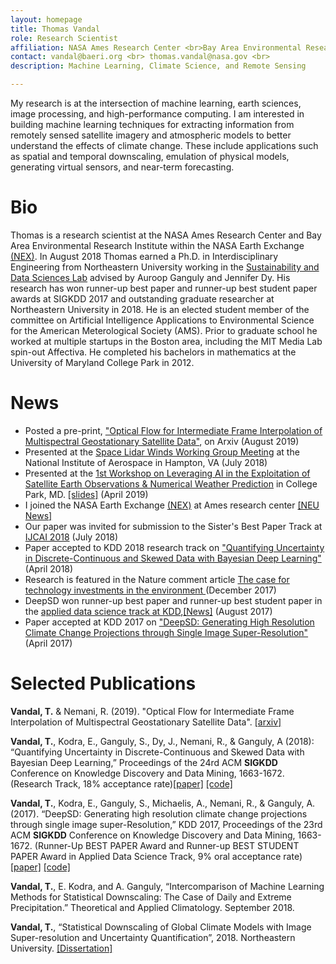```yaml
---
layout: homepage
title: Thomas Vandal
role: Research Scientist
affiliation: NASA Ames Research Center <br>Bay Area Environmental Research Institute <br> Moffett Field, CA
contact: vandal@baeri.org <br> thomas.vandal@nasa.gov <br> 
description: Machine Learning, Climate Science, and Remote Sensing 

---
```


My research is at the intersection of machine learning, earth sciences, image processing, and high-performance computing. I am interested in building machine learning techniques for extracting information from remotely sensed satellite imagery and atmospheric models to better understand the effects of climate change. These include applications such as spatial and temporal downscaling, emulation of physical models, generating virtual sensors, and near-term forecasting. 

# Bio

Thomas is a research scientist at the NASA Ames Research Center and Bay Area Environmental Research Institute within the NASA Earth Exchange [(NEX)](https://nex.nasa.gov/nex/). In August 2018 Thomas earned a Ph.D. in Interdisciplinary Engineering from Northeastern University working in the [Sustainability and Data Sciences Lab](https://web.northeastern.edu/sds/) advised by Auroop Ganguly and Jennifer Dy. His research has won runner-up best paper and runner-up best student paper awards at SIGKDD 2017 and outstanding graduate researcher at Northeastern University in 2018.  He is an elected student member of the committee on Artificial Intelligence Applications to Environmental Science for the American Meterological Society (AMS). Prior to graduate school he worked at multiple startups in the Boston area, including the MIT Media Lab spin-out Affectiva.  He completed his bachelors in mathematics at the University of Maryland College Park in 2012.

# News

- Posted a pre-print, ["Optical Flow for Intermediate Frame Interpolation of Multispectral Geostationary Satellite Data"](https://arxiv.org/abs/1907.12013), on Arxiv (August 2019)
- Presented at the [Space Lidar Winds Working Group Meeting](https://winds-lidar-group.larc.nasa.gov/) at the National Institute of Aerospace in Hampton, VA (July 2018)
- Presented at the [1st Workshop on Leveraging AI in the Exploitation of Satellite Earth Observations & Numerical Weather Prediction](https://www.star.nesdis.noaa.gov/star/meeting_2019AIWorkshop.php) in College Park, MD. [[slides]](https://www.star.nesdis.noaa.gov/star/documents/meetings/2019AI/Wednesday/S2_3-3_NOAAai2019_Vandal.pptx) (April 2019)
- I joined the NASA Earth Exchange [(NEX)](https://nex.nasa.gov/nex/) at Ames research center [[NEU News]](http://www.civ.neu.edu/news/sds-lab-phd-student-thomas-vandal-accepts-position-nasa-scientist)
- Our paper was invited for submission to the Sister's Best Paper Track at [IJCAI 2018](https://www.ijcai.org/proceedings/2018/759) (July 2018)
- Paper accepted to KDD 2018 research track on ["Quantifying Uncertainty in Discrete-Continuous and Skewed Data with Bayesian Deep Learning"](https://www.kdd.org/kdd2018/accepted-papers/view/quantifying-uncertainty-in-discrete-continuous-and-skewed-data-with-bayesia) (April 2018)
- Research is featured in the Nature comment article [The case for technology investments in the environment
](https://www.nature.com/articles/d41586-017-08675-7) (December 2017)
- DeepSD won runner-up best paper and runner-up best student paper in the [applied data science track at KDD](https://www.kdd.org/kdd2017/accepted-papers),[[News]](https://knuth.coe.neu.edu/news/phd-student-ganguly-receive-runner-up-best-paper-awards/) (August 2017)
- Paper accepted at KDD 2017 on ["DeepSD: Generating High Resolution Climate Change Projections through Single Image Super-Resolution"](https://www.kdd.org/kdd2017/papers/view/deepsd-generating-high-resolution-climate-change-projections-through-single) (April 2017)

# Selected Publications

**Vandal, T.** & Nemani, R. (2019). "Optical Flow for Intermediate Frame Interpolation of Multispectral Geostationary Satellite Data". [[arxiv]](https://arxiv.org/pdf/1907.12013.pdf)

**Vandal, T.**, Kodra, E., Ganguly, S., Dy, J., Nemani, R., & Ganguly, A (2018): “Quantifying Uncertainty in Discrete-Continuous and Skewed Data with Bayesian Deep Learning,” Proceedings of the 24rd ACM **SIGKDD** Conference on Knowledge Discovery and Data Mining, 1663-1672. (Research Track, 18% acceptance rate)[[paper]](https://www.kdd.org/kdd2018/accepted-papers/view/quantifying-uncertainty-in-discrete-continuous-and-skewed-data-with-bayesia) [[code]](https://github.com/tjvandal/discrete-continuous-bdl)

**Vandal, T.**, Kodra, E., Ganguly, S., Michaelis, A., Nemani, R., & Ganguly, A. (2017). “DeepSD: Generating high resolution climate change projections through single image super-Resolution,” KDD 2017, Proceedings of the 23rd ACM **SIGKDD** Conference on Knowledge Discovery and Data Mining, 1663-1672. (Runner-Up BEST PAPER Award and Runner-up BEST STUDENT PAPER Award in Applied Data Science Track, 9% oral acceptance rate) [[paper]](https://www.kdd.org/kdd2017/papers/view/deepsd-generating-high-resolution-climate-change-projections-through-single) [[code]](https://github.com/tjvandal/deepsd)

**Vandal, T.**, E. Kodra, and A. Ganguly, “Intercomparison of Machine Learning Methods for Statistical Downscaling: The Case of Daily and Extreme Precipitation.” Theoretical and Applied Climatology. September 2018.

**Vandal, T.**, “Statistical Downscaling of Global Climate Models with Image Super-resolution and Uncertainty Quantification”, 2018. Northeastern University. [[Dissertation]](./papers/vandal_dissertation_2018.pdf)
